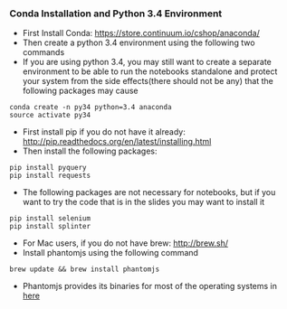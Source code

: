 ### Conda Installation and Python 3.4 Environment
- First Install Conda: https://store.continuum.io/cshop/anaconda/
- Then create a python 3.4 environment using the following two commands
- If you are using python 3.4, you may still want to create a separate environment 
to be able to run the notebooks standalone and protect your system from 
the side effects(there should not be any) that the following packages may cause
```
conda create -n py34 python=3.4 anaconda
source activate py34
```

- First install pip if you do not have it already: http://pip.readthedocs.org/en/latest/installing.html
- Then install the following packages:

```
pip install pyquery
pip install requests
```

- The following packages are not necessary for notebooks, but if you want to 
try the code that is in the slides you may want to install it

```
pip install selenium
pip install splinter
```
- For Mac users, if you do not have brew: http://brew.sh/
- Install phantomjs using the following command
```
brew update && brew install phantomjs
```
- Phantomjs provides its binaries for most of the operating systems in [here](http://phantomjs.org/download.html)

